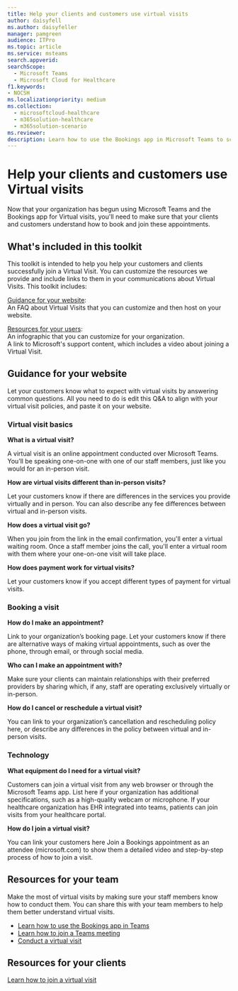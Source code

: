 ```yaml
---
title: Help your clients and customers use virtual visits
author: daisyfell
ms.author: daisyfeller
manager: pamgreen
audience: ITPro
ms.topic: article 
ms.service: msteams 
search.appverid: 
searchScope:
  - Microsoft Teams
  - Microsoft Cloud for Healthcare
f1.keywords:
- NOCSH
ms.localizationpriority: medium
ms.collection: 
  - microsoftcloud-healthcare
  - m365solution-healthcare
  - m365solution-scenario
ms.reviewer: 
description: Learn how to use the Bookings app in Microsoft Teams to schedule, manage, and conduct virtual visits. 
---
```


# Help your clients and customers use Virtual visits

Now that your organization has begun using Microsoft Teams and the Bookings app for Virtual visits, you'll need to make sure that your clients and customers understand how to book and join these appointments.

## What's included in this toolkit

This toolkit is intended to help you help your customers and clients successfully join a Virtual Visit. You can customize the resources we provide and include links to them in your communications about Virtual Visits. This toolkit includes:

[Guidance for your website](#guidance-for-your-website): <br> An FAQ about Virtual Visits that you can customize and then host on your website.

[Resources for your users](#resources-for-your-clients): <br>
An infographic that you can customize for your organization. <br>
A link to Microsoft's support content, which includes a video about joining a Virtual Visit.

## Guidance for your website

Let your customers know what to expect with virtual visits by answering common questions. All you need to do is edit this Q&A to align with your virtual visit policies, and paste it on your website.

### Virtual visit basics

**What is a virtual visit?**

A virtual visit is an online appointment conducted over Microsoft Teams. You’ll be speaking one-on-one with one of our staff members, just like you would for an in-person visit.

**How are virtual visits different than in-person visits?**

Let your customers know if there are differences in the services you provide virtually and in person. You can also describe any fee differences between virtual and in-person visits.

**How does a virtual visit go?**

When you join from the link in the email confirmation, you'll enter a virtual waiting room. Once a staff member joins the call, you'll enter a virtual room with them where your one-on-one visit will take place.

**How does payment work for virtual visits?**

Let your customers know if you accept different types of payment for virtual visits.

### Booking a visit

**How do I make an appointment?**

Link to your organization’s booking page. Let your customers know if there are alternative ways of making virtual appointments, such as over the phone, through email, or through social media.

**Who can I make an appointment with?**

Make sure your clients can maintain relationships with their preferred providers by sharing which, if any, staff are operating exclusively virtually or in-person.

**How do I cancel or reschedule a virtual visit?**

You can link to your organization’s cancellation and rescheduling policy here, or describe any differences in the policy between virtual and in-person visits.

### Technology

**What equipment do I need for a virtual visit?**

Customers can join a virtual visit from any web browser or through the Microsoft Teams app. List here if your organization has additional specifications, such as a high-quality webcam or microphone. If your healthcare organization has EHR integrated into teams, patients can join visits from your healthcare portal.

**How do I join a virtual visit?**

You can link your customers here Join a Bookings appointment as an attendee (microsoft.com) to show them a detailed video and step-by-step process of how to join a visit.

## Resources for your team

Make the most of virtual visits by making sure your staff members know how to conduct them. You can share this with your team members to help them better understand virtual visits.

- [Learn how to use the Bookings app in Teams](https://support.microsoft.com/office/what-is-bookings-42d4e852-8e99-4d8f-9b70-d7fc93973cb5)
- [Learn how to join a Teams meeting](https://support.microsoft.com/office/join-a-teams-meeting-078e9868-f1aa-4414-8bb9-ee88e9236ee4)
- [Conduct a virtual visit](/microsoftteams/expand-teams-across-your-org/bookings-virtual-visits#conduct-a-virtual-visit)

## Resources for your clients

[Learn how to join a virtual visit](https://support.microsoft.com/office/join-a-bookings-appointment-as-an-attendee-95cea12d-2220-421f-a663-6efb20913c7f)

